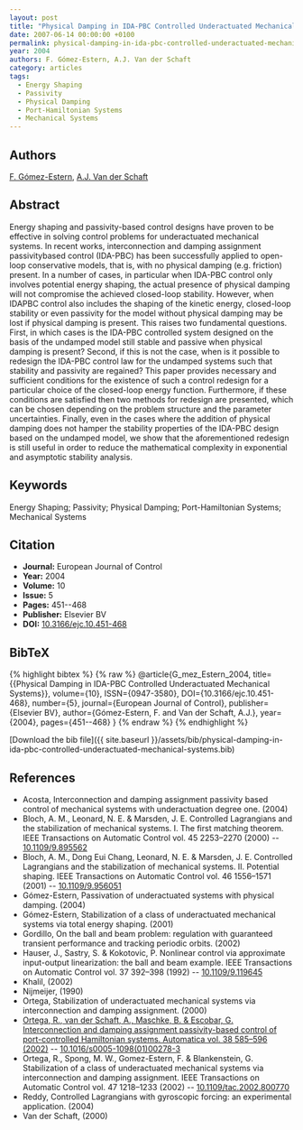 ```yaml
---
layout: post
title: "Physical Damping in IDA-PBC Controlled Underactuated Mechanical Systems"
date: 2007-06-14 00:00:00 +0100
permalink: physical-damping-in-ida-pbc-controlled-underactuated-mechanical-systems
year: 2004
authors: F. Gómez-Estern, A.J. Van der Schaft
category: articles
tags:
  - Energy Shaping
  - Passivity
  - Physical Damping
  - Port-Hamiltonian Systems
  - Mechanical Systems
---
```

 
## Authors
[F. Gómez-Estern](authors/f-gomez-estern), [A.J. Van der Schaft](authors/arjan-van-der-schaft)
 
## Abstract
Energy shaping and passivity-based control designs have proven to be effective in solving control problems for underactuated mechanical systems. In recent works, interconnection and damping assignment passivitybased control (IDA-PBC) has been successfully applied to open-loop conservative models, that is, with no physical damping (e.g. friction) present. In a number of cases, in particular when IDA-PBC control only involves potential energy shaping, the actual presence of physical damping will not compromise the achieved closed-loop stability. However, when IDAPBC control also includes the shaping of the kinetic energy, closed-loop stability or even passivity for the model without physical damping may be lost if physical damping is present. This raises two fundamental questions. First, in which cases is the IDA-PBC controlled system designed on the basis of the undamped model still stable and passive when physical damping is present? Second, if this is not the case, when is it possible to redesign the IDA-PBC control law for the undamped systems such that stability and passivity are regained? This paper provides necessary and sufficient conditions for the existence of such a control redesign for a particular choice of the closed-loop energy function. Furthermore, if these conditions are satisfied then two methods for redesign are presented, which can be chosen depending on the problem structure and the parameter uncertainties. Finally, even in the cases where the addition of physical damping does not hamper the stability properties of the IDA-PBC design based on the undamped model, we show that the aforementioned redesign is still useful in order to reduce the mathematical complexity in exponential and asymptotic stability analysis.
 
## Keywords
Energy Shaping; Passivity; Physical Damping; Port-Hamiltonian Systems; Mechanical Systems
 
## Citation
- **Journal:** European Journal of Control
- **Year:** 2004
- **Volume:** 10
- **Issue:** 5
- **Pages:** 451--468
- **Publisher:** Elsevier BV
- **DOI:** [10.3166/ejc.10.451-468](https://doi.org/10.3166/ejc.10.451-468)
 
## BibTeX
{% highlight bibtex %}
{% raw %}
@article{G_mez_Estern_2004,
  title={{Physical Damping in IDA-PBC Controlled Underactuated Mechanical Systems}},
  volume={10},
  ISSN={0947-3580},
  DOI={10.3166/ejc.10.451-468},
  number={5},
  journal={European Journal of Control},
  publisher={Elsevier BV},
  author={Gómez-Estern, F. and Van der Schaft, A.J.},
  year={2004},
  pages={451--468}
}
{% endraw %}
{% endhighlight %}
 
[Download the bib file]({{ site.baseurl }}/assets/bib/physical-damping-in-ida-pbc-controlled-underactuated-mechanical-systems.bib)
 
## References
- Acosta, Interconnection and damping assignment passivity based control of mechanical systems with underactuation degree one. (2004)
- Bloch, A. M., Leonard, N. E. & Marsden, J. E. Controlled Lagrangians and the stabilization of mechanical systems. I. The first matching theorem. IEEE Transactions on Automatic Control vol. 45 2253–2270 (2000) -- [10.1109/9.895562](https://doi.org/10.1109/9.895562)
- Bloch, A. M., Dong Eui Chang, Leonard, N. E. & Marsden, J. E. Controlled Lagrangians and the stabilization of mechanical systems. II. Potential shaping. IEEE Transactions on Automatic Control vol. 46 1556–1571 (2001) -- [10.1109/9.956051](https://doi.org/10.1109/9.956051)
- Gómez-Estern, Passivation of underactuated systems with physical damping. (2004)
- Gómez-Estern, Stabilization of a class of underactuated mechanical systems via total energy shaping. (2001)
- Gordillo, On the ball and beam problem: regulation with guaranteed transient performance and tracking periodic orbits. (2002)
- Hauser, J., Sastry, S. & Kokotovic, P. Nonlinear control via approximate input-output linearization: the ball and beam example. IEEE Transactions on Automatic Control vol. 37 392–398 (1992) -- [10.1109/9.119645](https://doi.org/10.1109/9.119645)
- Khalil, (2002)
- Nijmeijer, (1990)
- Ortega, Stabilization of underactuated mechanical systems via interconnection and damping assignment. (2000)
- [Ortega, R., van der Schaft, A., Maschke, B. & Escobar, G. Interconnection and damping assignment passivity-based control of port-controlled Hamiltonian systems. Automatica vol. 38 585–596 (2002)](interconnection-and-damping-assignment-passivity-based-control-of-port-controlled-hamiltonian-systems) -- [10.1016/s0005-1098(01)00278-3](https://doi.org/10.1016/s0005-1098(01)00278-3)
- Ortega, R., Spong, M. W., Gomez-Estern, F. & Blankenstein, G. Stabilization of a class of underactuated mechanical systems via interconnection and damping assignment. IEEE Transactions on Automatic Control vol. 47 1218–1233 (2002) -- [10.1109/tac.2002.800770](https://doi.org/10.1109/tac.2002.800770)
- Reddy, Controlled Lagrangians with gyroscopic forcing: an experimental application. (2004)
- Van der Schaft, (2000)

